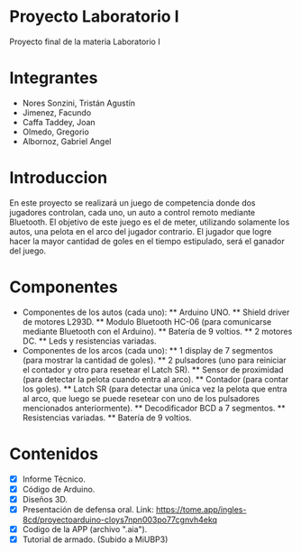 # Proyecto Laboratorio I
Proyecto final de la materia Laboratorio I

# Integrantes
* Nores Sonzini, Tristán Agustín
* Jimenez, Facundo
* Caffa Taddey, Joan
* Olmedo, Gregorio
* Albornoz, Gabriel Angel

# Introduccion
En este proyecto se realizará un juego de competencia donde dos jugadores
controlan, cada uno, un auto a control remoto mediante Bluetooth. El objetivo de
este juego es el de meter, utilizando solamente los autos, una pelota en el arco del
jugador contrario. El jugador que logre hacer la mayor cantidad de goles en el
tiempo estipulado, será el ganador del juego.

# Componentes
* Componentes de los autos (cada uno):
** Arduino UNO.
** Shield driver de motores L293D.
** Modulo Bluetooth HC-06 (para comunicarse mediante Bluetooth con el Arduino).
** Batería de 9 voltios.
** 2 motores DC.
** Leds y resistencias variadas.
* Componentes de los arcos (cada uno):
** 1 display de 7 segmentos (para mostrar la cantidad de goles).
** 2 pulsadores (uno para reiniciar el contador y otro para resetear el Latch SR).
** Sensor de proximidad (para detectar la pelota cuando entra al arco).
** Contador (para contar los goles).
** Latch SR (para detectar una única vez la pelota que entra al arco, que luego se puede resetear con uno de los pulsadores mencionados anteriormente).
** Decodificador BCD a 7 segmentos.
** Resistencias variadas.
** Batería de 9 voltios.


# Contenidos
- [x] Informe Técnico.
- [x] Código de Arduino.
- [x] Diseños 3D.
- [x] Presentación de defensa oral. Link: https://tome.app/ingles-8cd/proyectoarduino-cloys7npn003po77cgnvh4ekq
- [x] Codigo de la APP (archivo ".aia").
- [x] Tutorial de armado. (Subido a MiUBP3)
